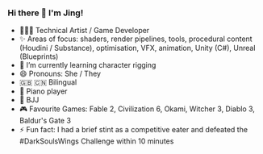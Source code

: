 ### Hi there 👋 I'm Jing!
- 👩🏻‍💻 Technical Artist / Game Developer  
- ✨ Areas of focus: shaders, render pipelines, tools, procedural content (Houdini / Substance), optimisation, VFX, animation, Unity (C#), Unreal (Blueprints)
- 🌱 I’m currently learning character rigging
- 😄 Pronouns: She / They
- 🇬🇧 🇨🇳 Bilingual
- 🎹 Piano player
- 🥋 BJJ 
- 🎮 Favourite Games: Fable 2, Civilization 6, Okami, Witcher 3, Diablo 3, Baldur's Gate 3
- ⚡ Fun fact: I had a brief stint as a competitive eater and defeated the #DarkSoulsWings Challenge within 10 minutes

<!--
**spiderlili/spiderlili** is a ✨ _special_ ✨ repository because its `README.md` (this file) appears on your GitHub profile.

Here are some ideas to get you started:

- 🔭 I’m currently working on ...
- 🌱 I’m currently learning ...
- 👯 I’m looking to collaborate on ...
- 🤔 I’m looking for help with ...
- 💬 Ask me about ...
- 📫 How to reach me: ...
- 😄 Pronouns: ...
- ⚡ Fun fact: ...
-->

